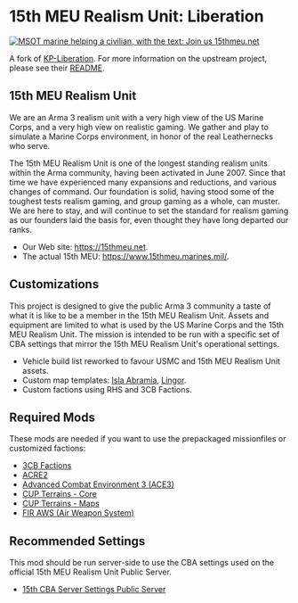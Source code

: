 # 15th MEU Realism Unit: Liberation

[![MSOT marine helping a civilian, with the text: Join us 15thmeu.net](Missionframework/res/liberation15a.jpg)](https://15thmeu.net)

A fork of [KP-Liberation](https://github.com/KillahPotatoes/KP-Liberation). For more information on the upstream project, please see their [README](https://github.com/KillahPotatoes/KP-Liberation/blob/master/README.md).

## 15th MEU Realism Unit

We are an Arma 3 realism unit with a very high view of the US Marine Corps, and a very high view on realistic gaming. We gather and play to simulate a Marine Corps environment, in honor of the real Leathernecks who serve.

The 15th MEU Realism Unit is one of the longest standing realism units within the Arma community, having been activated in June 2007. Since that time we have experienced many expansions and reductions, and various changes of command. Our foundation is solid, having stood some of the toughest tests realism gaming, and group gaming as a whole, can muster. We are here to stay, and will continue to set the standard for realism gaming as our founders laid the basis for, even thought they have long departed our ranks.

* Our Web site: https://15thmeu.net.
* The actual 15th MEU: https://www.15thmeu.marines.mil/.

## Customizations

This project is designed to give the public Arma 3 community a taste of what it is like to be a member in the 15th MEU Realism Unit. Assets and equipment are limited to what is used by the US Marine Corps and the 15th MEU Realism Unit. The mission is intended to be run with a specific set of CBA settings that mirror the 15th MEU Realism Unit's operational settings.

* Vehicle build list reworked to favour USMC and 15th MEU Realism Unit assets.
* Custom map templates: [Isla Abramia], [Lingor].
* Custom factions using RHS and 3CB Factions.

## Required Mods

These mods are needed if you want to use the prepackaged missionfiles or customized factions:

* [3CB Factions](https://steamcommunity.com/sharedfiles/filedetails/?id=1673456286)
* [ACRE2](https://steamcommunity.com/sharedfiles/filedetails/?id=751965892)
* [Advanced Combat Environment 3 (ACE3)](https://steamcommunity.com/sharedfiles/filedetails/?id=463939057)
* [CUP Terrains - Core](http://steamcommunity.com/sharedfiles/filedetails/?id=583496184)
* [CUP Terrains - Maps](http://steamcommunity.com/sharedfiles/filedetails/?id=583544987)
* [FIR AWS (Air Weapon System)](https://steamcommunity.com/sharedfiles/filedetails/?id=366425329)


## Recommended Settings

This mod should be run server-side to use the CBA settings used on the official 15th MEU Realism Unit Public Server.

* [15th CBA Server Settings Public Server](https://steamcommunity.com/sharedfiles/filedetails/?id=1957901702)

[Lingor]: https://steamcommunity.com/sharedfiles/filedetails/?id=718649903
[Isla Abramia]: https://steamcommunity.com/sharedfiles/filedetails/?id=648775794
